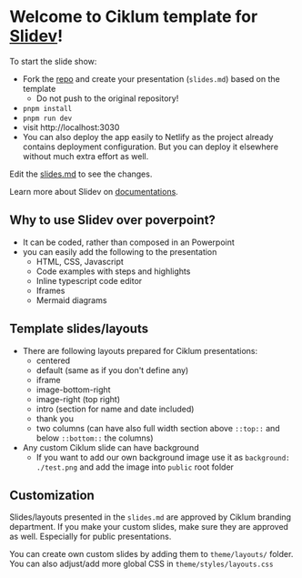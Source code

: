 # Welcome to Ciklum template for [Slidev](https://github.com/slidevjs/slidev)!

To start the slide show:

- Fork the [repo](https://gitlab.ciklum.net/js-community/events/slidev-template-2024) and create your presentation (`slides.md`) based on the template
  - Do not push to the original repository!
- `pnpm install`
- `pnpm run dev`
- visit http://localhost:3030
- You can also deploy the app easily to Netlify as the project already contains deployment configuration. But you can deploy it elsewhere without much extra effort as well.

Edit the [slides.md](./slides.md) to see the changes.

Learn more about Slidev on [documentations](https://sli.dev/).

## Why to use Slidev over poverpoint?

- It can be coded, rather than composed in an Powerpoint
- you can easily add the following to the presentation
  - HTML, CSS, Javascript
  - Code examples with steps and highlights
  - Inline typescript code editor 
  - Iframes
  - Mermaid diagrams

## Template slides/layouts

- There are following layouts prepared for Ciklum presentations:
  - centered
  - default (same as if you don't define any)
  - iframe
  - image-bottom-right
  - image-right (top right)
  - intro (section for name and date included)
  - thank you
  - two columns (can have also full width section above `::top::` and below `::bottom::` the columns)
- Any custom Ciklum slide can have background
  - If you want to add our own background image use it as `background: ./test.png` and add the image into `public` root folder

## Customization

Slides/layouts presented in the `slides.md` are approved by Ciklum branding department. If you make your custom slides, make sure they are approved as well. Especially for public presentations.

You can create own custom slides by adding them to `theme/layouts/` folder.
You can also adjust/add more global CSS in `theme/styles/layouts.css`
